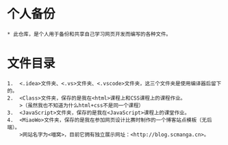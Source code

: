 # 个人备份
    * 此仓库，是个人用于备份和共享自己学习网页开发而编写的各种文件。

# 文件目录
    1.  <.idea>文件夹、<.vs>文件夹、<.vscode>文件夹，这三个文件夹是使用编译器后留下的。
    2.  <Class>文件夹，保存的是我在<html>课程上和CSS课程上的课程作业。
        >（虽然我也不知道为什么html+css不是同一个课程）
    3.  <JavaScript>文件夹，保存的是我在<JavaScript>课程上的课堂作业。
    4.  <MiaoWo>文件夹，保存的是我在参加网页设计比赛时制作的一个博客站点模板（无后端）。
        >网站名字为<喵窝>，目前它拥有独立展示网址：<http://blog.scmanga.cn>。